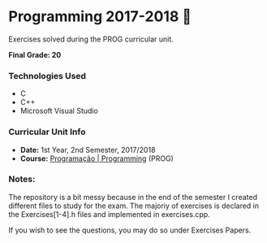 # Programming 2017-2018 :file_folder:

Exercises solved during the PROG curricular unit.

**Final Grade: 20**

### Technologies Used
* C
* C++
* Microsoft Visual Studio

### Curricular Unit Info
* **Date:** 1st Year, 2nd Semester, 2017/2018
* **Course:** [Programação | Programming](https://sigarra.up.pt/feup/pt/ucurr_geral.ficha_uc_view?pv_ocorrencia_id=399883 "PROG") (PROG)

### Notes:
The repository is a bit messy because in the end of the semester I created different files to study for the exam. The majoriy of exercises is declared in the Exercises[1-4].h files and implemented in exercises.cpp.

If you wish to see the questions, you may do so under Exercises Papers.
